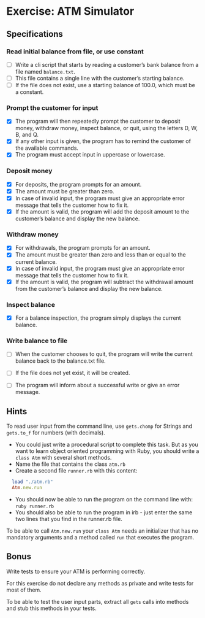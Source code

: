 # Exercise: ATM Simulator

## Specifications

### Read initial balance from file, or use constant
- [ ] Write a cli script that starts by reading a customer’s bank balance from a file named `balance.txt`.
- [ ] This file contains a single line with the customer’s starting balance.
- [ ] If the file does not exist, use a starting balance of 100.0, which must be a constant.

### Prompt the customer for input
- [x] The program will then repeatedly prompt the customer to deposit money, withdraw money, inspect balance, or quit, using the letters D, W, B, and Q.
- [x] If any other input is given, the program has to remind the customer of the available commands.
- [x] The program must accept input in uppercase or lowercase.

### Deposit money
- [x] For deposits, the program prompts for an amount.
- [x] The amount must be greater than zero.
- [x] In case of invalid input, the program must give an appropriate error message that tells the customer how to fix it.
- [x] If the amount is valid, the program will add the deposit amount to the customer’s balance and display the new balance.

### Withdraw money
- [x] For withdrawals, the program prompts for an amount.
- [x] The amount must be greater than zero and less than or equal to the current balance.
- [x] In case of invalid input, the program must give an appropriate error message that tells the customer how to fix it.
- [x] If the amount is valid, the program will subtract the withdrawal amount from the customer’s balance and display the new balance.

### Inspect balance
- [x] For a balance inspection, the program simply displays the current balance.

### Write balance to file
- [ ] When the customer chooses to quit, the program will write the current balance back to the balance.txt file.
- [ ] If the file does not yet exist, it will be created.
- [ ] The program will inform about a successful write or give an error message.


## Hints

To read user input from the command line, use `gets.chomp` for Strings and `gets.to_f` for numbers (with decimals).

- You could just write a procedural script to complete this task. But as you want to learn object oriented programming with Ruby, you should write a `class Atm` with several short methods.
- Name the file that contains the class `atm.rb`
- Create a second file `runner.rb` with this content:

```ruby
  load "./atm.rb"
  Atm.new.run
```

- You should now be able to run the program on the command line with: `ruby runner.rb`
- You should also be able to run the program in irb - just enter the same two lines that you find in the runner.rb file.

To be able to call `Atm.new.run` your `class Atm` needs an initializer that has no mandatory arguments and a method called `run` that executes the program.


## Bonus

Write tests to ensure your ATM is performing correctly.

For this exercise do not declare any methods as private and write tests for most of them.

To be able to test the user input parts, extract all `gets` calls into methods and stub this methods in your tests.
